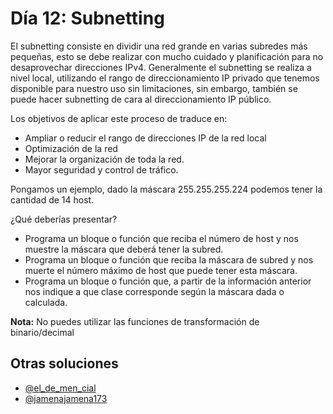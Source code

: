 # Día 12: Subnetting

El subnetting consiste en dividir una red grande en varias subredes más pequeñas, esto se debe realizar con mucho cuidado y planificación para no desaprovechar direcciones IPv4. Generalmente el subnetting se realiza a nivel local, utilizando el rango de direccionamiento IP privado que tenemos disponible para nuestro uso sin limitaciones, sin embargo, también se puede hacer subnetting de cara al direccionamiento IP público.

Los objetivos de aplicar este proceso de traduce en:

- Ampliar o reducir el rango de direcciones IP de la red local
- Optimización de la red
- Mejorar la organización de toda la red.
- Mayor seguridad y control de tráfico.

Pongamos un ejemplo, dado la máscara 255.255.255.224 podemos tener la cantidad de 14 host.

¿Qué deberías presentar?

- Programa un bloque o función que reciba el número de host y nos muestre la máscara que deberá tener la subred.
- Programa un bloque o función que reciba la máscara de subred y nos muerte el número máximo de host que puede tener esta máscara.
- Programa un bloque o función que, a partir de la información anterior nos indique a que clase corresponde según la máscara dada o calculada.

**Nota:** No puedes utilizar las funciones de transformación de binario/decimal

## Otras soluciones

- [@el_de_men_cial](https://www.instagram.com/p/Cjo_AlIsySI/)
- [@jamenajamena173](https://www.instagram.com/p/CjoLOToOi2L/)
